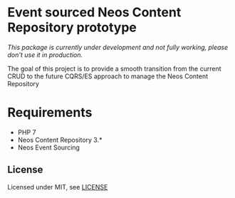 # Event sourced Neos Content Repository prototype

_This package is currently under development and not fully working, please don't use it in production._

The goal of this project is to provide a smooth transition from the current CRUD to the future CQRS/ES approach to manage the Neos Content Repository

# Requirements

* PHP 7
* Neos Content Repository 3.*
* Neos Event Sourcing


License
-------

Licensed under MIT, see [LICENSE](LICENSE)
